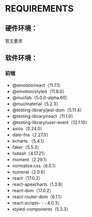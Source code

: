 # REQUIREMENTS

## 硬件环境：

暂无要求

## 软件环境：

### 前端

- @emotion/react（11.7.1）
- @emotion/styled（11.6.0）
- @mui/lab（5.0.0-alpha.60）
- @mui/material（5.2.3）
- @testing-library/jest-dom（5.11.4）
- @testing-library/react（11.1.0）
- @testing-library/user-event（12.1.10）
- axios（0.24.0）
- date-fns（2.27.0）
- echarts （5.4.1）
- faker（5.5.3）
- lodash（4.17.21）
- moment（2.29.1）
- normalize.css（8.0.1）
- numeral（2.0.6）
- react（17.0.2）
- react-apexcharts（1.3.9）
- react-dom（17.0.2）
- react-router-dom（6.1.1）
- react-scripts- : - 4.0.3）
- styled-components（5.3.3）
- web-vitals（1.0.1）

### 后端

- @octokit/core（3.5.1）

- cors（2.8.5）

- dotenv（10.0.0）

- express（4.17.1）

- helmet（4.6.0）

- mongoose（6.1.2）

- node-fetch（3.1.0）

- xss-clean（0.1.1）

- MongoDB（6.0.3）for windows

- node.js 

